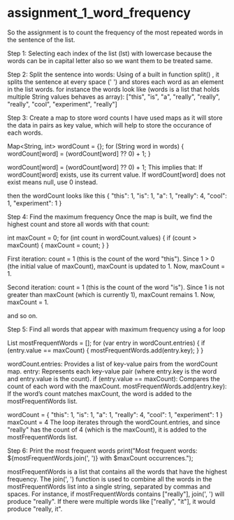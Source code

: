 # assignment_1_word_frequency

So the assignment is to count the frequency of the most repeated words in the sentence of the list.

Step 1: Selecting each index of the list (lst) with lowercase because the words can be in capital letter also so we want them to be treated same.

Step 2: Split the sentence into words:
Using of a built in function split() , it splits the sentence at every space (' ') and stores each word as an element in the list words.
for instance the words look like (words is a list that holds multiple String values behaves as array):
["this", "is", "a", "really", "really", "really", "cool", "experiment", "really"]

Step 3: Create a map to store word counts
I have used maps as it will store the data in pairs as key value, which will help to store the occurance of each words.

Map<String, int> wordCount = {};
for (String word in words) {
wordCount[word] = (wordCount[word] ?? 0) + 1;
}

wordCount[word] = (wordCount[word] ?? 0) + 1;
This implies that:
If wordCount[word] exists, use its current value.
If wordCount[word] does not exist means null, use 0 instead.

then the wordCount looks like this
{
"this": 1,
"is": 1,
"a": 1,
"really": 4,
"cool": 1,
"experiment": 1
}

Step 4: Find the maximum frequency
Once the map is built, we find the highest count and store all words with that count:

int maxCount = 0;
for (int count in wordCount.values) {
if (count > maxCount) {
maxCount = count;
}
}

First iteration:
count = 1 (this is the count of the word "this").
Since 1 > 0 (the initial value of maxCount), maxCount is updated to 1.
Now, maxCount = 1.

Second iteration:
count = 1 (this is the count of the word "is").
Since 1 is not greater than maxCount (which is currently 1), maxCount remains 1.
Now, maxCount = 1.

and so on.

Step 5: Find all words that appear with maximum frequency using a for loop

List<String> mostFrequentWords = [];
for (var entry in wordCount.entries) {
if (entry.value == maxCount) {
mostFrequentWords.add(entry.key);
}
}

wordCount.entries: Provides a list of key-value pairs from the wordCount map.
entry: Represents each key-value pair (where entry.key is the word and entry.value is the count).
if (entry.value == maxCount): Compares the count of each word with the maxCount.
mostFrequentWords.add(entry.key): If the word’s count matches maxCount, the word is added to the mostFrequentWords list.

wordCount = {
"this": 1,
"is": 1,
"a": 1,
"really": 4,
"cool": 1,
"experiment": 1
}
maxCount = 4
The loop iterates through the wordCount.entries, and since "really" has the count of 4 (which is the maxCount), it is added to the mostFrequentWords list.

Step 6: Print the most frequent words
print("Most frequent words: ${mostFrequentWords.join(', ')} with $maxCount occurrences.");

mostFrequentWords is a list that contains all the words that have the highest frequency.
The join(', ') function is used to combine all the words in the mostFrequentWords list into a single string, separated by commas and spaces.
For instance, if mostFrequentWords contains ["really"], join(', ') will produce "really". If there were multiple words like ["really", "it"], it would produce "really, it".

